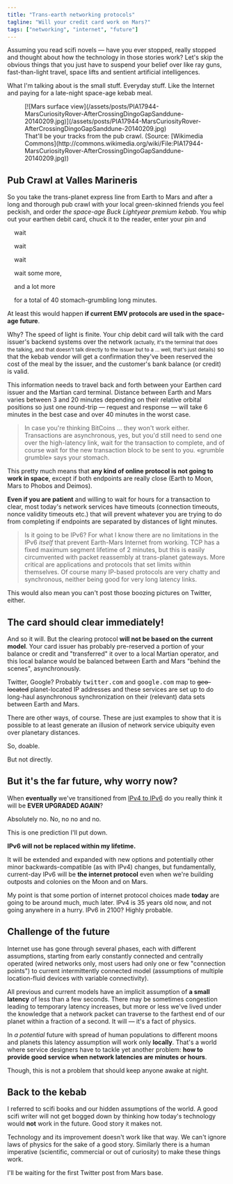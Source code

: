 ```yaml
---
title: "Trans-earth networking protocols"
tagline: "Will your credit card work on Mars?"
tags: ["networking", "internet", "future"]
---
```


Assuming you read scifi novels — have you ever stopped, really stopped
and thought about how the technology in those stories work? Let's skip
the obvious things that you just have to suspend your belief over like
ray guns, fast-than-light travel, space lifts and sentient artificial
intelligences.

What I'm talking about is the small stuff. Everyday stuff. Like the
Internet and paying for a late-night space-age kebab meal.

<figure>
[![Mars surface view](/assets/posts/PIA17944-MarsCuriosityRover-AfterCrossingDingoGapSanddune-20140209.jpg)](/assets/posts/PIA17944-MarsCuriosityRover-AfterCrossingDingoGapSanddune-20140209.jpg)

<figcaption>That'll be your tracks from the pub crawl. (Source:
[Wikimedia Commons](http://commons.wikimedia.org/wiki/File:PIA17944-MarsCuriosityRover-AfterCrossingDingoGapSanddune-20140209.jpg))
</figcaption>

</figure>

## Pub Crawl at Valles Marineris

So you take the trans-planet express line from Earth to Mars and after
a long and thorough pub crawl with your local green-skinned friends
you feel peckish, and order *the space-age Buck Lightyear premium
kebab*. You whip out your earthen debit card, chuck it to the reader,
enter your pin and

    wait

    wait

    wait

    wait some more,

    and a lot more

    for a total of 40 stomach-grumbling long minutes.

At least this would happen **if current EMV protocols are used in the
space-age future**.

Why? The speed of light is finite. Your chip debit card will talk with
the card issuer's backend systems over the network <small>(actually,
it's the terminal that does the talking, and that doesn't talk
directly to the issuer but to a ... well, that's just details)</small>
so that the kebab vendor will get a confirmation they've been reserved
the cost of the meal by the issuer, and the customer's bank balance
(or credit) is valid.

This information needs to travel back and forth between your Earthen
card issuer and the Martian card terminal. Distance between Earth and
Mars varies between 3 and 20 minutes depending on their relative
orbital positions so just one round-trip — request and response — will
take 6 minutes in the best case and over 40 minutes in the worst case.

> In case you're thinking BitCoins … they won't work
> either. Transactions are asynchronous, yes, but you'd still need to
> send one over the high-latency link, wait for the transaction to
> complete, and of course wait for the new transaction block to be
> sent to you. «grumble grumble» says your stomach.

This pretty much means that **any kind of online protocol is not going
to work in space**, except if both endpoints are really close (Earth
to Moon, Mars to Phobos and Deimos).

**Even if you are patient** and willing to wait for hours for a
transaction to clear, most today's network services have timeouts
(connection timeouts, nonce validity timeouts etc.) that will prevent
whatever you are trying to do from completing if endpoints are
separated by distances of light minutes.

> Is it going to be IPv6? For what I know there are no limitations in
> the IPv6 *itself* that prevent Earth-Mars Internet from working. TCP
> has a fixed maximum segment lifetime of 2 minutes, but this is
> easily circumvented with packet reassembly at trans-planet
> gateways. More critical are applications and protocols that set
> limits within themselves. Of course many IP-based protocols are very
> chatty and synchronous, neither being good for very long latency
> links.

This would also mean you can't post those boozing pictures on Twitter,
either.

## The card should clear immediately!

And so it will. But the clearing protocol **will not be based on the
current model**. Your card issuer has probably pre-reserved a portion
of your balance or credit and "transferred" it over to a local Martian
operator, and this local balance would be balanced between Earth and
Mars "behind the scenes", asynchronously.

Twitter, Google? Probably <tt>twitter.com</tt> and <tt>google.com</tt>
map to <strike>geo-located</strike> planet-located IP addresses and
these services are set up to do long-haul asynchronous synchronization
on their (relevant) data sets between Earth and Mars.

There are other ways, of course. These are just examples to show that
it is possible to at least generate an illusion of network service
ubiquity even over planetary distances.

So, doable.

But not directly.

## But it's the far future, why worry now?

When **eventually** we've transitioned from
[IPv4 to IPv6](http://en.wikipedia.org/wiki/IPv6_deployment) do you
really think it will be **EVER UPGRADED AGAIN**?

Absolutely no. No, no no and no.

This is one prediction I'll put down.

**IPv6 will not be replaced within my lifetime.**

It will be extended and expanded with new options and potentially
other minor backwards-compatible (as with IPv4) changes, but
fundamentally, current-day IPv6 will be **the internet protocol** even
when we're building outposts and colonies on the Moon and on Mars.

My point is that some portion of internet protocol choices made
**today** are going to be around much, much later. IPv4 is 35 years
old now, and not going anywhere in a hurry. IPv6 in 2100? Highly
probable.

## Challenge of the future

Internet use has gone through several phases, each with different
assumptions, starting from early constantly connected and centrally
operated (wired networks only, most users had only one or few
"connection points") to current intermittently connected model
(assumptions of multiple location-fluid devices with variable
connectivity).

All previous and current models have an implicit assumption of **a
small latency** of less than a few seconds. There may be sometimes
congestion leading to temporary latency increases, but more or less
we've lived under the knowledge that a network packet can traverse to
the farthest end of our planet within a fraction of a second. It will
— it's a fact of physics.

In *a potential* future with spread of human populations to different
moons and planets this latency assumption will work only
**locally**. That's a world where service designers have to tackle yet
another problem: **how to provide good service when network latencies
are minutes or hours**.

Though, this is not a problem that should keep anyone awake at night.

## Back to the kebab

I referred to scifi books and our hidden assumptions of the world. A
good scifi writer will not get bogged down by thinking how today's
technology would **not** work in the future. Good story it makes not.

Technology and its improvement doesn't work like that way. We can't
ignore laws of physics for the sake of a good story. Similarly there
is a human imperative (scientific, commercial or out of curiosity) to
make these things work.

I'll be waiting for the first Twitter post from Mars base.
